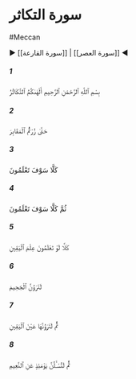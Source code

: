 # سورة التكاثر
#Meccan
▶ [[سورة القارعة]] | [[سورة العصر]] ◀
##### 1
<span class="ayah hovertext" data-hover="The mutual rivalry for piling up (the good things of this world) diverts you (from the more serious things),">بِسْمِ ٱللَّهِ ٱلرَّحْمَٰنِ ٱلرَّحِيمِ أَلْهَىٰكُمُ ٱلتَّكَاثُرُ</span>
##### 2
<span class="ayah hovertext" data-hover="Until ye visit the graves.">حَتَّىٰ زُرْتُمُ ٱلْمَقَابِرَ</span>
##### 3
<span class="ayah hovertext" data-hover="But nay, ye soon shall know (the reality).">كَلَّا سَوْفَ تَعْلَمُونَ</span>
##### 4
<span class="ayah hovertext" data-hover="Again, ye soon shall know!">ثُمَّ كَلَّا سَوْفَ تَعْلَمُونَ</span>
##### 5
<span class="ayah hovertext" data-hover="Nay, were ye to know with certainty of mind, (ye would beware!)">كَلَّا لَوْ تَعْلَمُونَ عِلْمَ ٱلْيَقِينِ</span>
##### 6
<span class="ayah hovertext" data-hover="Ye shall certainly see Hell-Fire!">لَتَرَوُنَّ ٱلْجَحِيمَ</span>
##### 7
<span class="ayah hovertext" data-hover="Again, ye shall see it with certainty of sight!">ثُمَّ لَتَرَوُنَّهَا عَيْنَ ٱلْيَقِينِ</span>
##### 8
<span class="ayah hovertext" data-hover="Then, shall ye be questioned that Day about the joy (ye indulged in!).">ثُمَّ لَتُسْـَٔلُنَّ يَوْمَئِذٍ عَنِ ٱلنَّعِيمِ</span>
